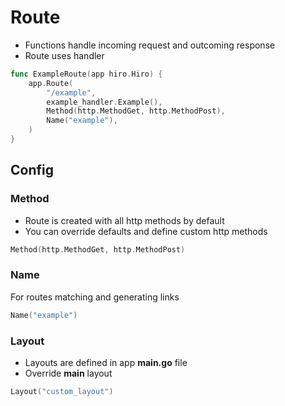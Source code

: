 # Route
- Functions handle incoming request and outcoming response
- Route uses handler
```go
func ExampleRoute(app hiro.Hiro) {
    app.Route(
        "/example",
        example_handler.Example(),
        Method(http.MethodGet, http.MethodPost),
        Name("example"),
    )
}
```

## Config

### Method
- Route is created with all http methods by default
- You can override defaults and define custom http methods
```go
Method(http.MethodGet, http.MethodPost)
```
### Name
For routes matching and generating links
```go
Name("example")
```

### Layout
- Layouts are defined in app **main.go** file
- Override **main** layout
```go
Layout("custom_layout")
```